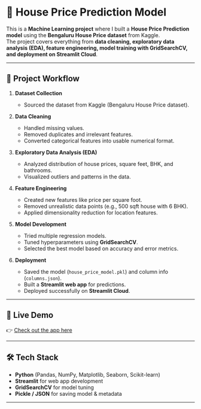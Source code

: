 # 🏡 House Price Prediction Model

This is a **Machine Learning project** where I built a **House Price Prediction model** using the **Bengaluru House Price dataset** from Kaggle.  
The project covers everything from **data cleaning, exploratory data analysis (EDA), feature engineering, model training with GridSearchCV, and deployment on Streamlit Cloud**.

---

## 🔑 Project Workflow

1. **Dataset Collection**  
   - Sourced the dataset from Kaggle (Bengaluru House Price dataset).

2. **Data Cleaning**  
   - Handled missing values.  
   - Removed duplicates and irrelevant features.  
   - Converted categorical features into usable numerical format.  

3. **Exploratory Data Analysis (EDA)**  
   - Analyzed distribution of house prices, square feet, BHK, and bathrooms.  
   - Visualized outliers and patterns in the data.  

4. **Feature Engineering**  
   - Created new features like price per square foot.  
   - Removed unrealistic data points (e.g., 500 sqft house with 6 BHK).  
   - Applied dimensionality reduction for location features.  

5. **Model Development**  
   - Tried multiple regression models.  
   - Tuned hyperparameters using **GridSearchCV**.  
   - Selected the best model based on accuracy and error metrics.  

6. **Deployment**  
   - Saved the model (`house_price_model.pkl`) and column info (`columns.json`).  
   - Built a **Streamlit web app** for predictions.  
   - Deployed successfully on **Streamlit Cloud**.  

---

## 🚀 Live Demo

👉 [Check out the app here](https://house-price-prediction-nnfrwtkdr6c7uc2lzk64b3.streamlit.app/)  

---

## 🛠️ Tech Stack

- **Python** (Pandas, NumPy, Matplotlib, Seaborn, Scikit-learn)  
- **Streamlit** for web app development  
- **GridSearchCV** for model tuning  
- **Pickle / JSON** for saving model & metadata  

---
